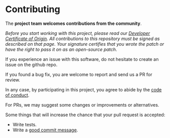 # Contributing

The **project team welcomes contributions from the community**.

*Before you start working with this project, please read our [Developer Certificate of Origin](https://cla.vmware.com/dco). All contributions to this repository must be signed as described on that page. Your signature certifies that you wrote the patch or have the right to pass it on as an open-source patch*.

If you experience an issue with this software, do not hesitate to create an issue on the github repo.

If you found a bug fix, you are welcome to report and send us a PR for review.

In any case, by participating in this project, you agree to abide by the [code of conduct](Code-of-Conduct.md).

For PRs, we may suggest some changes or improvements or alternatives.

Some things that will increase the chance that your pull request is accepted:

* Write tests.
* Write a [good commit message][commit].

[commit]: http://tbaggery.com/2008/04/19/a-note-about-git-commit-messages.html

